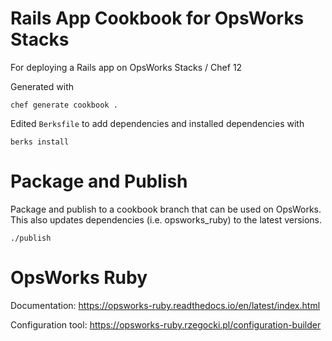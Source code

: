 # Rails App Cookbook for OpsWorks Stacks

For deploying a Rails app on OpsWorks Stacks / Chef 12

Generated with

    chef generate cookbook .

Edited `Berksfile` to add dependencies and installed dependencies with

    berks install

# Package and Publish

Package and publish to a cookbook branch that can be used on OpsWorks. This also
updates dependencies (i.e. opsworks_ruby) to the latest versions.

    ./publish

# OpsWorks Ruby

Documentation: <https://opsworks-ruby.readthedocs.io/en/latest/index.html>

Configuration tool: <https://opsworks-ruby.rzegocki.pl/configuration-builder>
